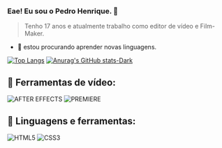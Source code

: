 ### Eae! Eu sou o Pedro Henrique. 👋
> Tenho 17 anos e atualmente trabalho como editor de vídeo e Film-Maker.

- 🌱 estou procurando aprender novas linguagens.


[![Top Langs](https://github-readme-stats.vercel.app/api/top-langs/?username=pedorosantos&theme=tokyonight&hide=yacc&layout=compact)](https://github.com/anuraghazra/github-readme-stats)
[![Anurag's GitHub stats-Dark](https://github-readme-stats.vercel.app/api?username=pedorosantos&show_icons=true&theme=dark#gh-dark-mode-only)](https://github.com/anuraghazra/github-readme-stats#gh-dark-mode-only)

## 🎥  Ferramentas de vídeo:
![AFTER EFFECTS](https://img.shields.io/badge/Adobe%20after%20affects-CF96FD?style=for-the-badge&logo=Adobe%20after%20effects&logoColor=393665)
![PREMIERE](https://img.shields.io/badge/Adobe%20Premiere%20Pro-9999FF?style=for-the-badge&logo=Adobe%20Premiere%20Pro&logoColor=white)

## 🚀 Linguagens e ferramentas:
![HTML5](https://img.shields.io/badge/HTML5-E34F26?style=for-the-badge&logo=html5&logoColor=white)
![CSS3](https://img.shields.io/badge/CSS3-1572B6?style=for-the-badge&logo=css3&logoColor=white)

